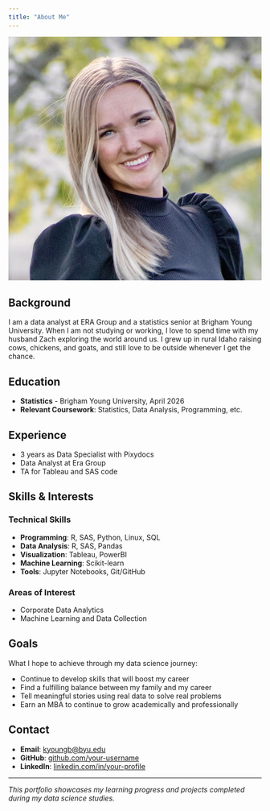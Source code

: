 ```yaml
---
title: "About Me"
---
```

![Katie Giauque](katie.JPEG)

## Background

I am a data analyst at ERA Group and a statistics senior at Brigham Young University. When I am not studying or working, I love to spend time with my husband Zach exploring the world around us. I grew up in rural Idaho raising cows, chickens, and goats, and still love to be outside whenever I get the chance. 

## Education

- **Statistics** - Brigham Young University, April 2026
- **Relevant Coursework**: Statistics, Data Analysis, Programming, etc.

## Experience

- 3 years as Data Specialist with Pixydocs
- Data Analyst at Era Group 
- TA for Tableau and SAS code

## Skills & Interests 

### Technical Skills
- **Programming**: R, SAS, Python, Linux, SQL
- **Data Analysis**: R, SAS, Pandas
- **Visualization**: Tableau, PowerBI
- **Machine Learning**: Scikit-learn
- **Tools**: Jupyter Notebooks, Git/GitHub

### Areas of Interest
- Corporate Data Analytics 
- Machine Learning and Data Collection 

## Goals

What I hope to achieve through my data science journey:

- Continue to develop skills that will boost my career
- Find a fulfilling balance between my family and my career
- Tell meaningful stories using real data to solve real problems
- Earn an MBA to continue to grow academically and professionally

## Contact

- **Email**: kyoungb@byu.edu
- **GitHub**: [github.com/your-username](https://github.com/kyoungb)
- **LinkedIn**: [linkedin.com/in/your-profile](https://linkedin.com/in/katieyoungberg)

---

*This portfolio showcases my learning progress and projects completed during my data science studies.*
